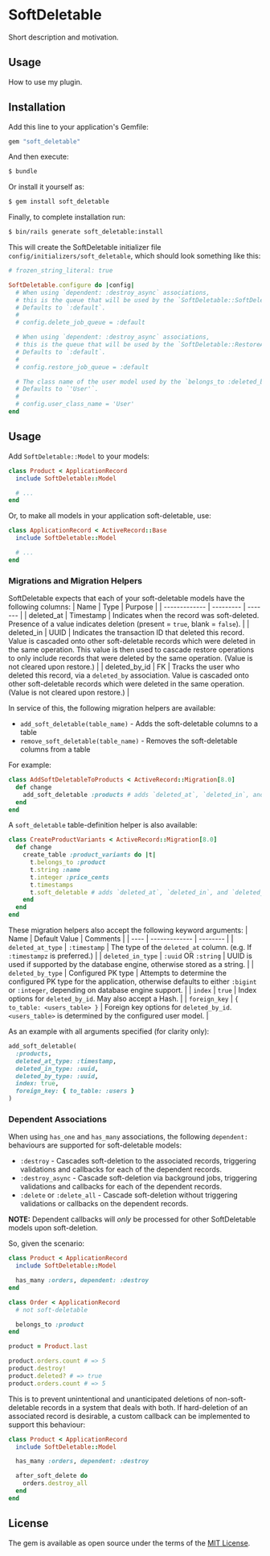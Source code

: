 # SoftDeletable
Short description and motivation.

## Usage
How to use my plugin.

## Installation
Add this line to your application's Gemfile:

```ruby
gem "soft_deletable"
```

And then execute:
```bash
$ bundle
```

Or install it yourself as:
```bash
$ gem install soft_deletable
```

Finally, to complete installation run:
```bash
$ bin/rails generate soft_deletable:install
```

This will create the SoftDeletable initializer file `config/initializers/soft_deletable`,
which should look something like this:
```ruby
# frozen_string_literal: true

SoftDeletable.configure do |config|
  # When using `dependent: :destroy_async` associations,
  # this is the queue that will be used by the `SoftDeletable::SoftDeleteAsyncJob`.
  # Defaults to `:default`.
  #
  # config.delete_job_queue = :default

  # When using `dependent: :destroy_async` associations,
  # this is the queue that will be used by the `SoftDeletable::RestoreAsyncJob`.
  # Defaults to `:default`.
  #
  # config.restore_job_queue = :default

  # The class name of the user model used by the `belongs_to :deleted_by` association.
  # Defaults to `'User'`.
  #
  # config.user_class_name = 'User'
end
```

## Usage

Add `SoftDeletable::Model` to your models:
```ruby
class Product < ApplicationRecord
  include SoftDeletable::Model

  # ...
end
```

Or, to make all models in your application soft-deletable, use:
```ruby
class ApplicationRecord < ActiveRecord::Base
  include SoftDeletable::Model

  # ...
end
```

### Migrations and Migration Helpers

SoftDeletable expects that each of your soft-deletable models have the following columns:
| Name          | Type      | Purpose |
| ------------- | --------- | ------- |
| deleted_at    | Timestamp | Indicates when the record was soft-deleted. Presence of a value indicates deletion (present = `true`, blank = `false`). |
| deleted_in    | UUID      | Indicates the transaction ID that deleted this record. Value is cascaded onto other soft-deletable records which were deleted in the same operation. This value is then used to cascade restore operations to only include records that were deleted by the same operation. (Value is not cleared upon restore.) |
| deleted_by_id | FK        | Tracks the user who deleted this record, via a `deleted_by` association. Value is cascaded onto other soft-deletable records which were deleted in the same operation. (Value is not cleared upon restore.) |

In service of this, the following migration helpers are available:
* `add_soft_deletable(table_name)` - Adds the soft-deletable columns to a table
* `remove_soft_deletable(table_name)` - Removes the soft-deletable columns from a table

For example:
```ruby
class AddSoftDeletableToProducts < ActiveRecord::Migration[8.0]
  def change
    add_soft_deletable :products # adds `deleted_at`, `deleted_in`, and `deleted_by_id`
  end
end
```

A `soft_deletable` table-definition helper is also available:
```ruby
class CreateProductVariants < ActiveRecord::Migration[8.0]
  def change
    create_table :product_variants do |t|
      t.belongs_to :product
      t.string :name
      t.integer :price_cents
      t.timestamps
      t.soft_deletable # adds `deleted_at`, `deleted_in`, and `deleted_by_id`
    end
  end
end
```

These migration helpers also accept the following keyword arguments:
| Name | Default Value | Comments |
| ---- | ------------- | -------- |
| `deleted_at_type` | `:timestamp` | The type of the `deleted_at` column. (e.g. If `:timestampz` is preferred.) |
| `deleted_in_type` | `:uuid` OR `:string` | UUID is used if supported by the database engine, otherwise stored as a string. |
| `deleted_by_type` | Configured PK type | Attempts to determine the configured PK type for the application, otherwise defaults to either `:bigint` or `:integer`, depending on database engine support. |
| `index` | `true` | Index options for `deleted_by_id`. May also accept a Hash. |
| `foreign_key` | `{ to_table: <users_table> }` | Foreign key options for `deleted_by_id`. `<users_table>` is determined by the configured user model. |

As an example with all arguments specified (for clarity only):
```ruby
add_soft_deletable(
  :products,
  deleted_at_type: :timestamp,
  deleted_in_type: :uuid,
  deleted_by_type: :uuid,
  index: true,
  foreign_key: { to_table: :users }
)
```

### Dependent Associations

When using `has_one` and `has_many` associations, the following `dependent:` behaviours are supported for soft-deletable models:
* `:destroy` - Cascades soft-deletion to the associated records, triggering validations and callbacks for each of the dependent records.
* `:destroy_async` - Cascade soft-deletion via background jobs, triggering validations and callbacks for each of the dependent records.
* `:delete` or `:delete_all` - Cascade soft-deletion without triggering validations or callbacks on the dependent records.

**NOTE:** Dependent callbacks will _only_ be processed for other SoftDeletable models upon soft-deletion.

So, given the scenario:
```ruby
class Product < ApplicationRecord
  include SoftDeletable::Model

  has_many :orders, dependent: :destroy
end

class Order < ApplicationRecord
  # not soft-deletable

  belongs_to :product
end

product = Product.last

product.orders.count # => 5
product.destroy!
product.deleted? # => true
product.orders.count # => 5
```

This is to prevent unintentional and unanticipated deletions of non-soft-deletable records in a system that deals with both.
If hard-deletion of an associated record is desirable, a custom callback can be implemented to support this behaviour:
```ruby
class Product < ApplicationRecord
  include SoftDeletable::Model

  has_many :orders, dependent: :destroy

  after_soft_delete do
    orders.destroy_all
  end
end
```

## License
The gem is available as open source under the terms of the [MIT License](https://opensource.org/licenses/MIT).
